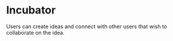 # Incubator
Users can create ideas and connect with other users that wish to collaborate on the idea.
